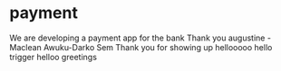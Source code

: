 # payment
We are developing a payment app for the bank 
Thank you augustine - Maclean Awuku-Darko Sem
Thank you for showing up
hellooooo
hello trigger
helloo greetings